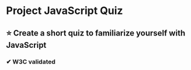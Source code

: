# Project JavaScript Quiz
## ⭐ Create a short quiz to familiarize yourself with JavaScript 
### ✔ W3C validated
